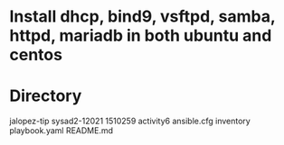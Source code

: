 # Install dhcp, bind9, vsftpd, samba, httpd, mariadb in both ubuntu and centos

# Directory 

jalopez-tip
sysad2-12021
1510259
activity6
ansible.cfg
inventory
playbook.yaml
README.md

